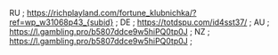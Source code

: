 RU ; https://richplayland.com/fortune_klubnichka/?ref=wp_w31068p43_{subid} ;
DE ; https://totdspu.com/id4sst37/ ;
AU ; https://l.gambling.pro/b5807ddce9w5hiPQ0tp0J ;
NZ ; https://l.gambling.pro/b5807ddce9w5hiPQ0tp0J ;

